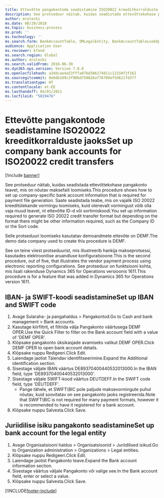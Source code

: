 ```yaml
---
title: Ettevõtte pangakontode seadistamine ISO20022 kreeditkorralduste jaoks
description: See protseduur näitab, kuidas seadistada ettevõttekohase pangakonto teavet, mis on nõutav maksefaili loomiseks.
author: mrolecki
ms.date: 08/29/2018
ms.topic: business-process
ms.prod: ''
ms.technology: ''
ms.search.form: BankAccountTable, OMLegalEntity, BankAccountTableLookUp
audience: Application User
ms.reviewer: kfend
ms.search.region: Global
ms.author: mrolecki
ms.search.validFrom: 2016-06-30
ms.dyn365.ops.version: Version 7.0.0
ms.openlocfilehash: a3ddcae4a53fffa07bd386174811c12150f2f162
ms.sourcegitcommit: 0e8db169c3f90bd750826af76709ef5d621fd377
ms.translationtype: HT
ms.contentlocale: et-EE
ms.lasthandoff: 04/01/2021
ms.locfileid: "5819476"
---
```

# <a name="set-up-company-bank-accounts-for-iso20022-credit-transfers"></a><span data-ttu-id="f9f1b-103">Ettevõtte pangakontode seadistamine ISO20022 kreeditkorralduste jaoks</span><span class="sxs-lookup"><span data-stu-id="f9f1b-103">Set up company bank accounts for ISO20022 credit transfers</span></span>

[!include [banner](../../includes/banner.md)]

<span data-ttu-id="f9f1b-104">See protseduur näitab, kuidas seadistada ettevõttekohase pangakonto teavet, mis on nõutav maksefaili loomiseks.</span><span class="sxs-lookup"><span data-stu-id="f9f1b-104">This procedure shows how to set up company-specific bank account information that is required for payment file generation.</span></span> <span data-ttu-id="f9f1b-105">Saate seadistada teabe, mis on vajalik ISO 20022 kreeditülekande vormingu loomiseks, kuid olenevalt vormingust võib olla vaja muud teavet, nt ettevõtte ID-d või sortimiskoodi.</span><span class="sxs-lookup"><span data-stu-id="f9f1b-105">You set up information required to generate ISO 20022 credit transfer format but depending on the format there might be other information required, such as the Company ID or the Sort code.</span></span> 

<span data-ttu-id="f9f1b-106">Selle protseduuri loomiseks kasutatav demoandmete ettevõte on DEMF.</span><span class="sxs-lookup"><span data-stu-id="f9f1b-106">The demo data company used to create this procedure is DEMF.</span></span>

<span data-ttu-id="f9f1b-107">See on teine viiest protseduurist, mis illustreerib hankija makseprotsessi, kasutades elektroonilise aruandluse konfiguratsioone.</span><span class="sxs-lookup"><span data-stu-id="f9f1b-107">This is the second procedure, out of five, that illustrates the vendor payment process using electronic reporting configurations.</span></span> <span data-ttu-id="f9f1b-108">See protseduur on funktsiooni kohta, mis lisati rakenduse Dynamics 365 for Operations versioonis 1611.</span><span class="sxs-lookup"><span data-stu-id="f9f1b-108">This procedure is for a feature that was added in Dynamics 365 for Operations version 1611.</span></span>


## <a name="set-up-iban-and-swift-code"></a><span data-ttu-id="f9f1b-109">IBAN- ja SWIFT-koodi seadistamine</span><span class="sxs-lookup"><span data-stu-id="f9f1b-109">Set up IBAN and SWIFT code</span></span>
1. <span data-ttu-id="f9f1b-110">Avage Sularaha- ja pangahaldus > Pangakontod.</span><span class="sxs-lookup"><span data-stu-id="f9f1b-110">Go to Cash and bank management > Bank accounts.</span></span>
2. <span data-ttu-id="f9f1b-111">Kasutage kiirfiltrit, et filtrida välja Pangakonto väärtusega DEMF OPER.</span><span class="sxs-lookup"><span data-stu-id="f9f1b-111">Use the Quick Filter to filter on the Bank account field with a value of 'DEMF OPER'.</span></span>
3. <span data-ttu-id="f9f1b-112">Klõpsake pangakonto üksikasjade avamiseks valikut DEMF OPER.</span><span class="sxs-lookup"><span data-stu-id="f9f1b-112">Click DEMF OPER to open bank account details.</span></span>
4. <span data-ttu-id="f9f1b-113">Klõpsake nuppu Redigeeri.</span><span class="sxs-lookup"><span data-stu-id="f9f1b-113">Click Edit.</span></span>
5. <span data-ttu-id="f9f1b-114">Laiendage jaotist Täiendav identifitseerimine.</span><span class="sxs-lookup"><span data-stu-id="f9f1b-114">Expand the Additional identification section.</span></span>
6. <span data-ttu-id="f9f1b-115">Sisestage väljale IBAN väärtus DE89370400440532013000.</span><span class="sxs-lookup"><span data-stu-id="f9f1b-115">In the IBAN field, type 'DE89370400440532013000'.</span></span>
7. <span data-ttu-id="f9f1b-116">Sisestage väljale SWIFT-kood väärtus DEUTDEFF.</span><span class="sxs-lookup"><span data-stu-id="f9f1b-116">In the SWIFT code field, type 'DEUTDEFF'.</span></span>
    * <span data-ttu-id="f9f1b-117">Pange tähele, et SWIFT\BIC pole paljude maksevormingute puhul nõutav, kuid soovitatav on see pangakonto jaoks registreerida.</span><span class="sxs-lookup"><span data-stu-id="f9f1b-117">Note that SWIFT\BIC is not required for many payment formats, however it is recommended to have it registered for a bank account.</span></span>  
8. <span data-ttu-id="f9f1b-118">Klõpsake nuppu Salvesta.</span><span class="sxs-lookup"><span data-stu-id="f9f1b-118">Click Save.</span></span>

## <a name="set-up-bank-account-for-the-legal-entity"></a><span data-ttu-id="f9f1b-119">Juriidilise isiku pangakonto seadistamine</span><span class="sxs-lookup"><span data-stu-id="f9f1b-119">Set up bank account for the legal entity</span></span>
1. <span data-ttu-id="f9f1b-120">Avage Organisatsiooni haldus > Organisatsioonid > Juriidilised isikud.</span><span class="sxs-lookup"><span data-stu-id="f9f1b-120">Go to Organization administration > Organizations > Legal entities.</span></span>
2. <span data-ttu-id="f9f1b-121">Klõpsake nuppu Redigeeri.</span><span class="sxs-lookup"><span data-stu-id="f9f1b-121">Click Edit.</span></span>
3. <span data-ttu-id="f9f1b-122">Laiendage jaotist Pangakonto teave.</span><span class="sxs-lookup"><span data-stu-id="f9f1b-122">Expand the Bank account information section.</span></span>
4. <span data-ttu-id="f9f1b-123">Sisestage väärtus väljale Pangakonto või valige see.</span><span class="sxs-lookup"><span data-stu-id="f9f1b-123">In the Bank account field, enter or select a value.</span></span>
5. <span data-ttu-id="f9f1b-124">Klõpsake nuppu Salvesta.</span><span class="sxs-lookup"><span data-stu-id="f9f1b-124">Click Save.</span></span>



[!INCLUDE[footer-include](../../../includes/footer-banner.md)]
